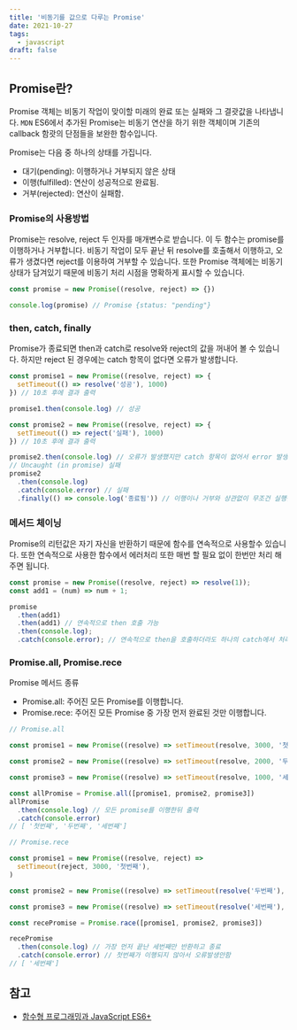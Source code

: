 ```yaml
---
title: '비동기를 값으로 다루는 Promise'
date: 2021-10-27
tags:
  - javascript
draft: false
---
```


## Promise란?

Promise 객체는 비동기 작업이 맞이할 미래의 완료 또는 실패와 그 결괏값을 나타냅니다. `MDN`
ES6에서 추가된 Promise는 비동기 연산을 하기 위한 객체이며 기존의 callback 함괏의 단점들을 보완한 함수입니다.

Promise는 다음 중 하나의 상태를 가집니다.

- 대기(pending): 이행하거나 거부되지 않은 상태
- 이행(fulfilled): 연산이 성공적으로 완료됨.
- 거부(rejected): 연산이 실패함.

### Promise의 사용방법

Promise는 resolve, reject 두 인자를 매개변수로 받습니다. 이 두 함수는 promise를 이행하거나 거부합니다. 비동기 작업이 모두 끝난 뒤 resolve를 호출해서 이행하고, 오류가 생겼다면 reject를 이용하여 거부할 수 있습니다. 또한 Promise 객체에는 비동기 상태가 담겨있기 때문에 비동기 처리 시점을 명확하게 표시할 수 있습니다.

```jsx
const promise = new Promise((resolve, reject) => {})

console.log(promise) // Promise {status: "pending"}
```

### then, catch, finally

Promise가 종료되면 then과 catch로 resolve와 reject의 값을 꺼내어 볼 수 있습니다. 하지만 reject 된 경우에는 catch 항목이 없다면 오류가 발생합니다.

```jsx
const promise1 = new Promise((resolve, reject) => {
  setTimeout(() => resolve('성공'), 1000)
}) // 10초 후에 결과 출력

promise1.then(console.log) // 성공

const promise2 = new Promise((resolve, reject) => {
  setTimeout(() => reject('실패'), 1000)
}) // 10초 후에 결과 출력

promise2.then(console.log) // 오류가 발생했지만 catch 항목이 없어서 error 발생
// Uncaught (in promise) 실패
promise2
  .then(console.log)
  .catch(console.error) // 실패
  .finally(() => console.log('종료됨')) // 이행이나 거부와 상관없이 무조건 실행됨
```

### 메서드 체이닝

Promise의 리턴값은 자기 자신을 반환하기 때문에 함수를 연속적으로 사용할수 있습니다. 또한 연속적으로 사용한 함수에서 에러처리 또한 매번 할 필요 없이 한번만 처리 해주면 됩니다.

```jsx
const promise = new Promise((resolve, reject) => resolve(1));
const add1 = (num) => num + 1;

promise
  .then(add1)
  .then(add1) // 연속적으로 then 호출 가능
  .then(console.log);
  .catch(console.error); // 연속적으로 then을 호출하더라도 하나의 catch에서 처리
```

### Promise.all, Promise.rece

Promise 메서드 종류

- Promise.all: 주어진 모든 Promise를 이행합니다.
- Promise.rece: 주어진 모든 Promise 중 가장 먼저 완료된 것만 이행합니다.

```jsx
// Promise.all

const promise1 = new Promise((resolve) => setTimeout(resolve, 3000, '첫번째'))

const promise2 = new Promise((resolve) => setTimeout(resolve, 2000, '두번째'))

const promise3 = new Promise((resolve) => setTimeout(resolve, 1000, '세번째'))

const allPromise = Promise.all([promise1, promise2, promise3])
allPromise
  .then(console.log) // 모든 promise를 이행한뒤 출력
  .catch(console.error)
// [ '첫번째', '두번째', '세번째']
```

```jsx
// Promise.rece

const promise1 = new Promise((resolve, reject) =>
  setTimeout(reject, 3000, '첫번째'),
)

const promise2 = new Promise((resolve) => setTimeout(resolve('두번째'), 2000))

const promise3 = new Promise((resolve) => setTimeout(resolve('세번째'), 1000))

const recePromise = Promise.race([promise1, promise2, promise3])

recePromise
  .then(console.log) // 가장 먼저 끝난 세번째만 반환하고 종료
  .catch(console.error) // 첫번째가 이행되지 않아서 오류발생안함
// [ '세번째']
```

## 참고

- [함수형 프로그래밍과 JavaScript ES6+](https://www.inflearn.com/course/functional-es6)
